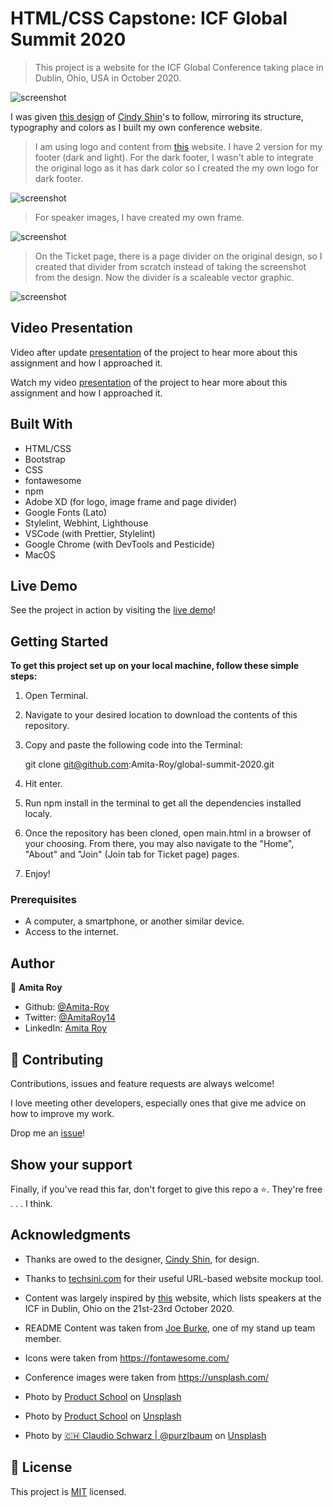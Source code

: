 # HTML/CSS Capstone: ICF Global Summit 2020

> This project is a website for the ICF Global Conference taking place in Dublin, Ohio, USA in October 2020.

![screenshot](assets/images/global-summit-2020.png)

I was given [this design](https://www.behance.net/gallery/29845175/CC-Global-Summit-2015) of [Cindy Shin](https://www.behance.net/gallery/29845175/CC-Global-Summit-2015)'s to follow, mirroring its structure, typography and colors as I built my own conference website.

> I am using logo and content from [this](https://www.intelligentcommunity.org) website. I have 2 version for my footer (dark and light). For the dark footer, I wasn't able to integrate the original logo as it has dark color  so I created the my own logo for dark footer.

![screenshot](assets/images/light-logo.svg)

> For speaker images, I have created my own frame.

![screenshot](assets/images/Image-frame.svg)

> On the Ticket page, there is a page divider on the original design, so I created that divider from scratch instead of taking the screenshot from the design. Now the divider is a scaleable vector graphic.

![screenshot](assets/images/page-divider.svg)


## Video Presentation


Video after update [presentation](https://www.loom.com/share/f20d7e59a8fc4393a7af8c7d2a5dc7fb) of the project to hear more about this assignment and how I approached it.

Watch my video [presentation](https://www.loom.com/share/b500106067f94b6fb236ab3ccd2e8853) of the project to hear more about this assignment and how I approached it.

## Built With

- HTML/CSS
- Bootstrap
- CSS
- fontawesome
- npm
- Adobe XD (for logo, image frame and page divider)
- Google Fonts (Lato)
- Stylelint, Webhint, Lighthouse
- VSCode (with Prettier, Stylelint)
- Google Chrome (with DevTools and Pesticide)
- MacOS

## Live Demo

See the project in action by visiting the [live demo](https://wonderful-lichterman-cecf3b.netlify.app)!

## Getting Started

**To get this project set up on your local machine, follow these simple steps:**

1. Open Terminal.

2. Navigate to your desired location to download the contents of this repository.

3. Copy and paste the following code into the Terminal:


    git clone git@github.com:Amita-Roy/global-summit-2020.git

4. Hit enter.

5. Run npm install in the terminal to get all the dependencies installed localy.

6. Once the repository has been cloned, open main.html in a browser of your choosing. From there, you may also navigate to the "Home", "About" and "Join" (Join tab for Ticket page) pages.

7. Enjoy!


### Prerequisites

- A computer, a smartphone, or another similar device.
- Access to the internet.

## Author

👤 **Amita Roy**

- Github: [@Amita-Roy](https://github.com/Amita-Roy)
- Twitter: [@AmitaRoy14](https://twitter.com/AmitaRoy14)
- LinkedIn: [Amita Roy](https://www.linkedin.com/in/amita-roy-3b823b68/)

## 🤝 Contributing

Contributions, issues and feature requests are always welcome!

I love meeting other developers, especially ones that give me advice on how to improve my work.

Drop me an [issue](https://github.com/Amita-Roy/global-summit-2020/issues/new)!

## Show your support

Finally, if you've read this far, don't forget to give this repo a ⭐️. They're free . . . I think.

## Acknowledgments

- Thanks are owed to the designer, [Cindy Shin](https://www.behance.net/gallery/29845175/CC-Global-Summit-2015), for design.
- Thanks to [techsini.com](https://techsini.com/multi-mockup/) for their useful URL-based website mockup tool.

- Content was largely inspired by [this](https://www.intelligentcommunity.org/summit_2020_speakers) website, which lists speakers at the ICF in Dublin, Ohio on the 21st-23rd October 2020.

- README Content was taken from [Joe Burke](https://github.com/Joseph-Burke), one of my stand up team member.

- Icons were taken from https://fontawesome.com/

- Conference images were taken from https://unsplash.com/

- <span>Photo by <a href="https://unsplash.com/@productschool?utm_source=unsplash&amp;utm_medium=referral&amp;utm_content=creditCopyText">Product School</a> on <a href="https://unsplash.com/s/photos/conference?utm_source=unsplash&amp;utm_medium=referral&amp;utm_content=creditCopyText">Unsplash</a></span>

- <span>Photo by <a href="https://unsplash.com/@productschool?utm_source=unsplash&amp;utm_medium=referral&amp;utm_content=creditCopyText">Product School</a> on <a href="https://unsplash.com/s/photos/conference?utm_source=unsplash&amp;utm_medium=referral&amp;utm_content=creditCopyText">Unsplash</a></span>

- <span>Photo by <a href="https://unsplash.com/@purzlbaum?utm_source=unsplash&amp;utm_medium=referral&amp;utm_content=creditCopyText">🇨🇭 Claudio Schwarz | @purzlbaum</a> on <a href="https://unsplash.com/s/photos/conference?utm_source=unsplash&amp;utm_medium=referral&amp;utm_content=creditCopyText">Unsplash</a></span>

## 📝 License

This project is [MIT](lic.url) licensed.